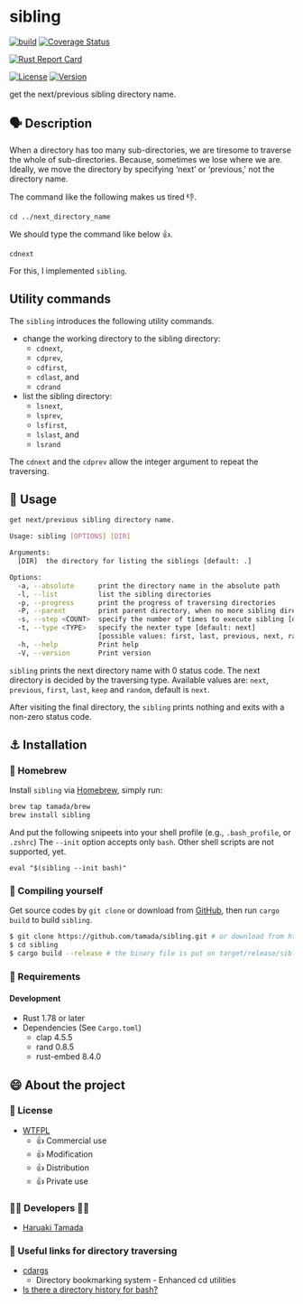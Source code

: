 # sibling

[![build](https://github.com/tamada/sibling/actions/workflows/build.yaml/badge.svg)](https://github.com/tamada/sibling/actions/workflows/build.yaml)
[![Coverage Status](https://coveralls.io/repos/github/tamada/sibling/badge.svg?branch=main)](https://coveralls.io/github/tamada/sibling?branch=main)

[![Rust Report Card](https://rust-reportcard.xuri.me/badge/github.com/tamada/sibling)](https://rust-reportcard.xuri.me/report/github.com/tamada/sibling)

[![License](https://img.shields.io/badge/License-WTFPL-information.svg)](https://github.com/tamada/sibling/blob/master/LICENSE)
[![Version](https://img.shields.io/badge/Version-2.0.0--beta--2-information.svg)](https://github.com/tamada/sibling/releases/tag/v2.0.0-beta-2)

get the next/previous sibling directory name.

## :speaking_head: Description

When a directory has too many sub-directories, we are tiresome to traverse the whole of sub-directories.
Because, sometimes we lose where we are.
Ideally, we move the directory by specifying ‘next’ or ‘previous,' not the directory name.

The command like the following makes us tired :-1:.

    cd ../next_directory_name

We should type the command like below :+1:.

    cdnext

For this, I implemented `sibling`.

## Utility commands

The `sibling` introduces the following utility commands.

- change the working directory to the sibling directory:
  - `cdnext`,
  - `cdprev`,
  - `cdfirst`,
  - `cdlast`, and
  - `cdrand`
- list the sibling directory:
  - `lsnext`,
  - `lsprev`,
  - `lsfirst`,
  - `lslast`, and
  - `lsrand`

The `cdnext` and the `cdprev` allow the integer argument to repeat the traversing.

## :runner: Usage

```sh
get next/previous sibling directory name.

Usage: sibling [OPTIONS] [DIR]

Arguments:
  [DIR]  the directory for listing the siblings [default: .]

Options:
  -a, --absolute      print the directory name in the absolute path
  -l, --list          list the sibling directories
  -p, --progress      print the progress of traversing directories
  -P, --parent        print parent directory, when no more sibling directories
  -s, --step <COUNT>  specify the number of times to execute sibling [default: 1]
  -t, --type <TYPE>   specify the nexter type [default: next]
                      [possible values: first, last, previous, next, random, keep]
  -h, --help          Print help
  -V, --version       Print version
```

`sibling` prints the next directory name with 0 status code.
The next directory is decided by the traversing type. Available values are: `next`, `previous`, `first`, `last`, `keep` and `random`, default is `next`.

After visiting the final directory, the `sibling` prints nothing and exits with a non-zero status code.

## :anchor: Installation

### :beer: Homebrew

Install `sibling` via [Homebrew](https://brew.sh), simply run:

```sh
brew tap tamada/brew
brew install sibling
```

And put the following snipeets into your shell profile (e.g., `.bash_profile`, or `.zshrc`)
The `--init` option accepts only `bash`.
Other shell scripts are not supported, yet.

```shell
eval "$(sibling --init bash)"
```

### :muscle: Compiling yourself

Get source codes by `git clone` or download from [GitHub](https://github.com/tamada/sibling),
then run `cargo build` to build `sibling`.

```sh
$ git clone https://github.com/tamada/sibling.git # or download from https://github.com/tamada/sibling
$ cd sibling
$ cargo build --release # the binary file is put on target/release/sibling.
```

### :briefcase: Requirements

#### Development

- Rust 1.78 or later
- Dependencies (See `Cargo.toml`)
  - clap 4.5.5
  - rand 0.8.5
  - rust-embed 8.4.0

## :smile: About the project

### :scroll: License

- [WTFPL](https://github.com/tamada/sibling/blob/master/LICNESE)
  - :+1: Commercial use
  - :+1: Modification
  - :+1: Distribution
  - :+1: Private use

### :man_office_worker: Developers :woman_office_worker:

- [Haruaki Tamada](https://tamada.github.io)

### :link: Useful links for directory traversing

- [cdargs](https://github.com/cbxbiker61/cdargs)
  - Directory bookmarking system - Enhanced cd utilities
- [Is there a directory history for bash?](https://superuser.com/questions/299694/is-there-a-directory-history-for-bash)
